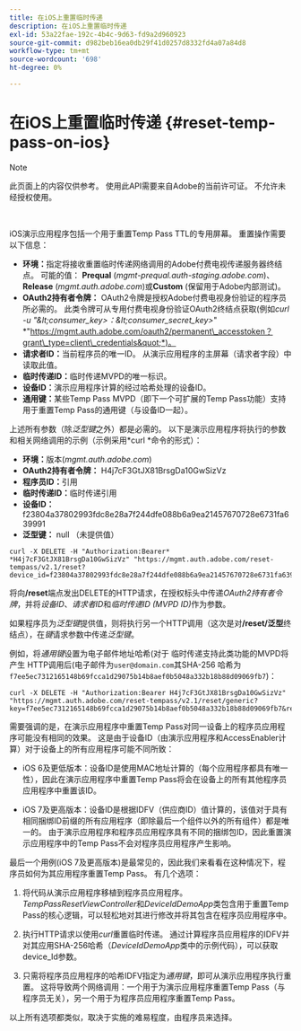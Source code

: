 ```yaml
---
title: 在iOS上重置临时传递
description: 在iOS上重置临时传递
exl-id: 53a22fae-192c-4b4c-9d63-fd9a2d960923
source-git-commit: d982beb16ea0db29f41d0257d8332fd4a07a84d8
workflow-type: tm+mt
source-wordcount: '698'
ht-degree: 0%

---
```


# 在iOS上重置临时传递 {#reset-temp-pass-on-ios}

>[!NOTE]
>
>此页面上的内容仅供参考。 使用此API需要来自Adobe的当前许可证。 不允许未经授权使用。

</br>

iOS演示应用程序包括一个用于重置Temp Pass TTL的专用屏幕。 重置操作需要以下信息：

- **环境：**&#x200B;指定将接收重置临时传递网络调用的Adobe付费电视传递服务器终结点。 可能的值： **Prequal** (*mgmt-prequal.auth-staging.adobe.com*)、**Release** (*mgmt.auth.adobe.com*)或&#x200B;**Custom** (保留用于Adobe内部测试)。
- **OAuth2持有者令牌：** OAuth2令牌是授权Adobe付费电视身份验证的程序员所必需的。 此类令牌可从专用付费电视身份验证OAuth2终结点获取(例如&#x200B;*curl -u &quot;\&lt;consumer\_key\>：\&lt;consumer\_secret\_key\>*&quot; *&quot;https://mgmt.auth.adobe.com/oauth2/permanent\_accesstoken？grant\_type=client\_credentials&quot;*)。
- **请求者ID：**&#x200B;当前程序员的唯一ID。 从演示应用程序的主屏幕（请求者字段）中读取此值。
- **临时传递ID：**&#x200B;临时传递MVPD的唯一标识。
- **设备ID：**&#x200B;演示应用程序计算的经过哈希处理的设备ID。
- **通用键：**&#x200B;某些Temp Pass MVPD（即下一个可扩展的Temp Pass功能）支持用于重置Temp Pass的通用键（与设备ID一起）。

上述所有参数（除&#x200B;*泛型键*&#x200B;之外）都是必需的。 以下是演示应用程序将执行的参数和相关网络调用的示例（示例采用*curl *命令的形式）：

- **环境：**&#x200B;版本(*mgmt.auth.adobe.com*)
- **OAuth2持有者令牌：** H4j7cF3GtJX81BrsgDa10GwSizVz
- **程序员ID：**&#x200B;引用
- **临时传递ID：**&#x200B;临时传递引用
- **设备ID：** f23804a37802993fdc8e28a7f244dfe088b6a9ea21457670728e6731fa639991
- **泛型键：** null （未提供值）

```curl
curl -X DELETE -H "Authorization:Bearer* *H4j7cF3GtJX81BrsgDa10GwSizVz" "https://mgmt.auth.adobe.com/reset-tempass/v2.1/reset?device_id=f23804a37802993fdc8e28a7f244dfe088b6a9ea21457670728e6731fa639991&requestor_id=REF&mvpd_id=TempPassREF"
```

将向&#x200B;**/reset**&#x200B;端点发出DELETE的HTTP请求，在授权标头中传递&#x200B;*OAuth2持有者令牌*，并将&#x200B;*设备ID*、*请求者ID*&#x200B;和&#x200B;*临时传递ID (MVPD ID)*&#x200B;作为参数。

如果程序员为&#x200B;*泛型键*&#x200B;提供值，则将执行另一个HTTP调用（这次是对&#x200B;**/reset/泛型**&#x200B;终结点），在&#x200B;*键*&#x200B;请求参数中传递&#x200B;*泛型键*。

例如，将&#x200B;*通用键*设置为电子邮件地址哈希(对于
临时传递支持此类功能的MVPD将产生
HTTP调用后(电子邮件为`user@domain.com`其SHA-256
哈希为`f7ee5ec7312165148b69fcca1d29075b14b8aef0b5048a332b18b88d09069fb7`)：

```curl
curl -X DELETE -H "Authorization:Bearer H4j7cF3GtJX81BrsgDa10GwSizVz"
"https://mgmt.auth.adobe.com/reset-tempass/v2.1/reset/generic?key=f7ee5ec7312165148b69fcca1d29075b14b8aef0b5048a332b18b88d09069fb7&requestor_id=REF&mvpd_id=TempPassREF"
```

需要强调的是，在演示应用程序中重置Temp Pass对同一设备上的程序员应用程序可能没有相同的效果。 这是由于设备ID（由演示应用程序和AccessEnabler计算）对于设备上的所有应用程序可能不同所致：

- iOS 6及更低版本：设备ID是使用MAC地址计算的（每个应用程序都具有唯一性），因此在演示应用程序中重置Temp Pass将会在设备上的所有其他程序员应用程序中重置该ID。

- iOS 7及更高版本：设备ID是根据IDFV（供应商ID）值计算的，该值对于具有相同捆绑ID前缀的所有应用程序（即除最后一个组件以外的所有组件）都是唯一的。 由于演示应用程序和程序员应用程序具有不同的捆绑包ID，因此重置演示应用程序中的Temp Pass不会对程序员应用程序产生影响。

最后一个用例(iOS 7及更高版本)是最常见的，因此我们来看看在这种情况下，程序员如何为其应用程序重置Temp Pass。 有几个选项：

1. 将代码从演示应用程序移植到程序员应用程序。 *TempPassResetViewController*&#x200B;和&#x200B;*DeviceIdDemoApp*&#x200B;类包含用于重置Temp Pass的核心逻辑，可以轻松地对其进行修改并将其包含在程序员应用程序中。

1. 执行HTTP请求以使用&#x200B;*curl*&#x200B;重置临时传递。 通过计算程序员应用程序的IDFV并对其应用SHA-256哈希（*DeviceIdDemoApp*&#x200B;类中的示例代码），可以获取device\_Id参数。

1. 只需将程序员应用程序的哈希IDFV指定为&#x200B;*通用键*，即可从演示应用程序执行重置。 这将导致两个网络调用：一个用于为演示应用程序重置Temp Pass（与程序员无关），另一个用于为程序员应用程序重置Temp Pass。

以上所有选项都类似，取决于实施的难易程度，由程序员来选择。
